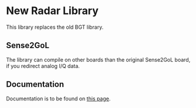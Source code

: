 # New Radar Library 

This library replaces the old BGT library. 

## Sense2GoL

The library can compile on other boards than the original Sense2GoL board, if you redirect analog I/Q data.

## Documentation

Documentation is to be found on [this page](https://github.com/Infineon/well-automated-documentation).
